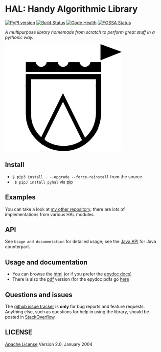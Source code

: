 # HAL: Handy Algorithmic Library

[![PyPI version](https://badge.fury.io/py/PyHal.svg)](https://pypi.python.org/pypi/PyHal) [![Build Status](https://travis-ci.org/sirfoga/pyhal.svg?branch=master)](https://travis-ci.org/sirfoga/hal) [![Code Health](https://landscape.io/github/sirfoga/pyhal/master/landscape.svg?style=flat)](https://landscape.io/github/sirfoga/hal/master) [![FOSSA Status](https://app.fossa.io/api/projects/git%2Bhttps%3A%2F%2Fgithub.com%2Fsirfoga%2Fpyhal.svg?type=shield)](https://app.fossa.io/projects/git%2Bhttps%3A%2F%2Fgithub.com%2Fsirfoga%2Fpyhal?ref=badge_shield)

<!-- [![Coverage Status](https://coveralls.io/repos/github/sirfoga/hal/badge.svg?branch=master)](https://coveralls.io/github/sirfoga/hal?branch=master) -->

<!-- [![Stories in Ready](https://badge.waffle.io/sirfoga/hal.svg?label=ready&title=Ready)](http://waffle.io/sirfoga/hal) -->


*A multipurpose library homemade from scratch to perform great stuff in a pythonic way.*

![screenshot](logo.png)

## Install
* ``` $ pip3 install . --upgrade --force-reinstall ``` from the source
* ``` $ pip3 install pyhal``` via pip


## Examples
You can take a look at [my other repository](https://github.com/sirfoga/pymisc): there are lots of implementations from various HAL modules.


## API
See ```Usage and documentation``` for detailed usage; see the [Java API](https://github.com/sirfoga/jhal) for Java counterpart.


## Usage and documentation
- You can browse the [html](docs/doxygen/html/index.html) (or if you prefer the [epydoc docs](docs/epydoc/html/index.html))
- There is also the [pdf](docs/doxygen/pdf/api.pdf) version (for the epydoc pdfs go [here](docs/epydoc/pdf)


## Questions and issues
The [github issue tracker](https://github.com/sirfoga/hal/issues) is **only** for bug reports and feature requests. Anything else, such as questions for help in using the library, should be posted in [StackOverflow](http://stackoverflow.com/questions/tagged/hal).


## LICENSE
[Apache License](http://www.apache.org/licenses/LICENSE-2.0) Version 2.0, January 2004


